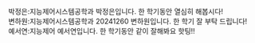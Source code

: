 박정은:지능제어시스템공학과 박정은입니다. 한 학기동안 열심히 해봅시다!    
변하원:지능제어시스템공학과 20241260 변하원입니다. 한 학기 잘 부탁 드립니다!  
예서연:지능제어 예서연입니다. 한 학기동안 같이 잘해봐요 핫팅!!  
